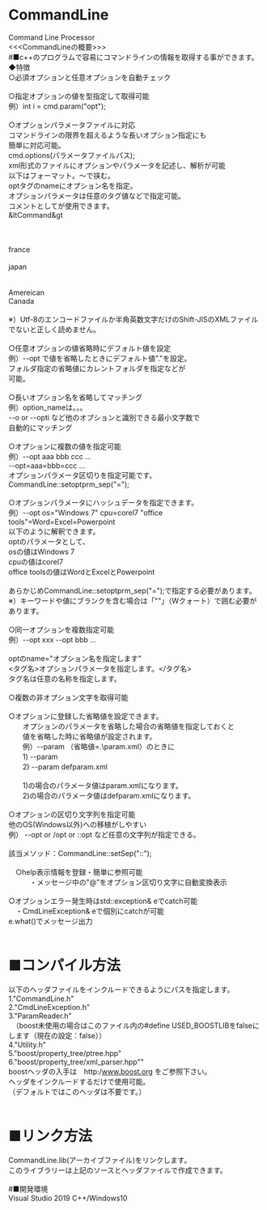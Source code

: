 # CommandLine</br>
Command Line Processor</br>
<<<CommandLineの概要>>></br>
#■c++のプログラムで容易にコマンドラインの情報を取得する事ができます。</br>
◆特徴</br>
○必須オプションと任意オプションを自動チェック</br>
</br>
○指定オプションの値を型指定して取得可能</br>
	 例）int i = cmd.param<int>("opt");</br>
</br>
○オプションパラメータファイルに対応</br>
	 コマンドラインの限界を超えるような長いオプション指定にも</br>
	 簡単に対応可能。</br>
	 cmd.options(パラメータファイルパス);</br>
	 xml形式のファイルにオプションやパラメータを記述し、解析が可能</br>
	 以下はフォーマット。<Command>～</Command>で挟む。</br>
	 optタグのnameにオプション名を指定。</br>
	 オプションパラメータは任意のタグ<file>値</file>などで指定可能。</br>
	コメントとして<!-- ～ -->が使用できます。</br>
	&ltCommand&gt</br>
		<!-- option--></br>
		<opt name="copy"/></br>
			<opt name="from"/></br>
				<file>france</file></br>
			<opt name="to"/></br>
				<file>japan</file></br>
		<!-- comment --></br>
		<opt name="type"/></br>
			<file>Amereican</file></br>
			<file>Canada</file></br>
	</Command></br>
	※）Utf-8のエンコードファイルか半角英数文字だけのShift-JISのXMLファイルでないと正しく読めません。</br>
</br>
○任意オプションの値省略時にデフォルト値を設定</br>
	 例）--opt で値を省略したときにデフォルト値"."を設定。</br>
	 フォルダ指定の省略値にカレントフォルダを指定などが</br>
	 可能。</br>
</br>
○長いオプション名を省略してマッチング</br>
	 例）option_nameは。。。</br>
		--o or --opti など他のオプションと識別できる最小文字数で</br>
		自動的にマッチング</br>
</br>
○オプションに複数の値を指定可能</br>
	 例）--opt aaa bbb ccc ...</br>
	 	--opt=aaa=bbb=ccc ...</br>
	 	オプションパラメータ区切りを指定可能です。</br>
	 	CommandLine::setoptprm_sep("=");</br>
</br>
○オプションパラメータにハッシュデータを指定できます。</br>
    例）--opt os="Windows 7" cpu=coreI7 "office tools"=Word=Excel=Powerpoint</br>
    以下のように解釈できます。</br>
    optのパラメータとして、</br>
    osの値はWindows 7</br>
    cpuの値はcoreI7</br>
    office toolsの値はWordとExcelとPowerpoint</br>
</br>
    あらかじめCommandLine::setoptprm_sep("=");で指定する必要があります。</br>
	※）キーワードや値にブランクを含む場合は「""」（Wクォート）で囲む必要があります。</br>
</br>
○同一オプションを複数指定可能</br>
	 例）--opt xxx --opt bbb ...</br>
</br>
	optのname="オプション名を指定します"</br>
	<タグ名>オプションパラメータを指定します。</タグ名></br>
        タグ名は任意の名称を指定します。</br>
</br>
○複数の非オプション文字を取得可能</br>
</br>
○オプションに登録した省略値を設定できます。</br>
　　オプションのパラメータを省略した場合の省略値を指定しておくと</br>
　　値を省略した時に省略値が設定されます。</br>
　　例）--param （省略値=.\param.xml）のときに</br>
　　1) --param</br>
　　2) --param defparam.xml</br>
</br>
　　1)の場合のパラメータ値はparam.xmlになります。</br>
　　2)の場合のパラメータ値はdefparam.xmlになります。</br>
</br>
○オプションの区切り文字列を指定可能</br>
	 他のOS(Windows以外)への移植がしやすい</br>
	 例） --opt or /opt or ::opt など任意の文字列が指定できる。</br>
</br>
	該当メソッド：CommandLine::setSep("::");</br>
</br>
　○help表示情報を登録・簡単に参照可能</br>
　　　・メッセージ中の"@"をオプション区切り文字に自動変換表示</br>
</br>
○オプションエラー発生時はstd::exception& eでcatch可能</br>
	　・CmdLineException& eで個別にcatchが可能</br>
		e.what()でメッセージ出力</br>
</br>
# ■コンパイル方法</br>
以下のヘッダファイルをインクルードできるようにパスを指定します。</br>
1."CommandLine.h"</br>
2."CmdLineException.h"</br>
3."ParamReader.h"</br>
　（boost未使用の場合はこのファイル内の#define USED_BOOSTLIBをfalseにします（現在の設定：false））</br>
4."Utility.h"</br>
5."boost/property_tree/ptree.hpp"</br>
6."boost/property_tree/xml_parser.hpp""</br>
  boostヘッダの入手は　http:/www.boost.org をご参照下さい。</br>
  ヘッダをインクルードするだけで使用可能。</br>
  （デフォルトではこのヘッダは不要です。）</br>
</br>
# ■リンク方法</br>
CommandLine.lib(アーカイブファイル)をリンクします。</br>
このライブラリーは上記のソースとヘッダファイルで作成できます。</br>
</br>
#■開発環境</br>
Visual Studio 2019 C++/Windows10</br>
